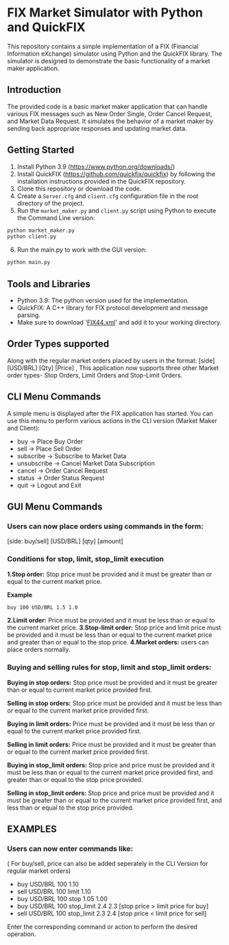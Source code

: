 
# FIX Market Simulator with Python and QuickFIX

This repository contains a simple implementation of a FIX (Financial Information eXchange) simulator using Python and the QuickFIX library. The simulator is designed to demonstrate the basic functionality of a market maker application.

## Introduction

The provided code is a basic market maker application that can handle various FIX messages such as New Order Single, Order Cancel Request, and Market Data Request. It simulates the behavior of a market maker by sending back appropriate responses and updating market data.

## Getting Started

1. Install Python 3.9 (https://www.python.org/downloads/)
2. Install QuickFIX (https://github.com/quickfix/quickfix) by following the installation instructions provided in the QuickFIX repository.
3. Clone this repository or download the code.
4. Create a `Server.cfg` and `client.cfg` configuration file in the root directory of the project.
5. Run the `market_maker.py` and `client.py` script using Python to execute the Command Line version:

```bash
python market_maker.py
python client.py
```
6. Run the main.py to work with the GUI version:
```bash
python main.py
```
## Tools and Libraries

- Python 3.9: The python version used for the implementation.
- QuickFIX: A C++ library for FIX protocol development and message parsing.
- Make sure to download '[FIX44.xml](https://github.com/quickfix/quickfix/blob/master/spec/FIX44.xml)' and add it to your working directory.
## Order Types supported
Along with the regular market orders placed by users in the format: [side] [USD/BRL] [Qty] [Price] , This application now supports three other Market order types- Stop Orders, Limit Orders and Stop-Limit Orders.



## CLI Menu Commands

A simple menu is displayed after the FIX application has started. You can use this menu to perform various actions in the CLI version (Market Maker and Client):

- buy -> Place Buy Order
- sell -> Place Sell Order
- subscribe -> Subscribe to Market Data
- unsubscribe -> Cancel Market Data Subscription
- cancel -> Order Cancel Request
- status -> Order Status Request
- quit -> Logout and Exit

## GUI Menu Commands
### Users can now place orders using commands in the form:
 [side: buy/sell] [USD/BRL] [qty] [amount] 



### Conditions for stop, limit, stop_limit  execution
**1.Stop order:** Stop price must be provided and it must be greater than or equal to the current market price.

**Example**
```bash
buy 100 USD/BRL 1.5 1.0
```
**2.Limit order:** Price must be provided and it must be less than or equal to the current market price.
**3.Stop-limit order:** Stop price and limit price must be provided and it must be less than or equal to the current market price and greater than or equal to the stop price.
**4.Market orders:** users can place orders normally.

### Buying and selling rules for stop, limit and stop_limit orders:

**Buying in stop orders:** Stop price must be provided and it must be greater than or equal to  current market price provided first.

**Selling in stop orders:** Stop price must be provided and it must be less than or equal to the current market price provided first.

**Buying in limit orders:** Price must be provided and it must be less than or equal to the current market price provided first.

**Selling in limit orders:** Price must be provided and it must be greater than or equal to the current market price provided first.

**Buying in stop_limit orders:** Stop price and price must be provided and it must be less than or equal to the current market price provided first, and greater than or equal to the stop price provided.

**Selling in stop_limit orders:** Stop price and price must be provided and it must be greater than or equal to the current market price provided first, and less than or equal to the stop price provided.
   
## EXAMPLES

### Users can now enter commands like:
( For buy/sell, price can also be added seperately in the CLI Version for regular market orders)

- buy USD/BRL 100  1.10  
- sell USD/BRL 100 limit 1.10 
- buy USD/BRL 100 stop 1.05 1.00
- buy USD/BRL 100 stop_limit 2.4 2.3    [stop price > limit price for buy]
- sell USD/BRL 100 stop_limit 2.3 2.4   [stop price < limit price for sell]

Enter the corresponding command or action to perform the desired operation.

